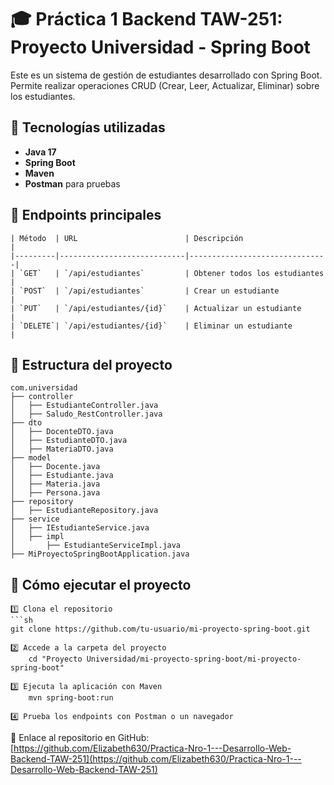 # 🎓 Práctica 1 Backend TAW-251: Proyecto Universidad - Spring Boot

Este es un sistema de gestión de estudiantes desarrollado con Spring Boot.  
Permite realizar operaciones CRUD (Crear, Leer, Actualizar, Eliminar) sobre los estudiantes.

## 🚀 Tecnologías utilizadas  
- **Java 17**  
- **Spring Boot**  
- **Maven**  
- **Postman** para pruebas  

## 📌 Endpoints principales  
    | Método  | URL                        | Descripción                   |
    |---------|----------------------------|-------------------------------|
    | `GET`   | `/api/estudiantes`         | Obtener todos los estudiantes |
    | `POST`  | `/api/estudiantes`         | Crear un estudiante           |
    | `PUT`   | `/api/estudiantes/{id}`    | Actualizar un estudiante      |
    | `DELETE`| `/api/estudiantes/{id}`    | Eliminar un estudiante        |

## 📂 Estructura del proyecto  
    com.universidad
    ├── controller
    │   ├── EstudianteController.java
    │   ├── Saludo_RestController.java
    ├── dto
    │   ├── DocenteDTO.java
    │   ├── EstudianteDTO.java
    │   ├── MateriaDTO.java
    ├── model
    │   ├── Docente.java
    │   ├── Estudiante.java
    │   ├── Materia.java
    │   ├── Persona.java
    ├── repository
    │   ├── EstudianteRepository.java
    ├── service
    │   ├── IEstudianteService.java
    │   ├── impl
    │       ├── EstudianteServiceImpl.java
    ├── MiProyectoSpringBootApplication.java


## 📖 Cómo ejecutar el proyecto  
    1️⃣ Clona el repositorio  
    ```sh
    git clone https://github.com/tu-usuario/mi-proyecto-spring-boot.git

    2️⃣ Accede a la carpeta del proyecto
        cd "Proyecto Universidad/mi-proyecto-spring-boot/mi-proyecto-spring-boot"

    3️⃣ Ejecuta la aplicación con Maven
        mvn spring-boot:run

    4️⃣ Prueba los endpoints con Postman o un navegador

📎 Enlace al repositorio en GitHub: [https://github.com/Elizabeth630/Practica-Nro-1---Desarrollo-Web-Backend-TAW-251](https://github.com/Elizabeth630/Practica-Nro-1---Desarrollo-Web-Backend-TAW-251)
